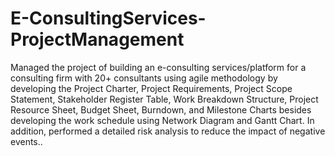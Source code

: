 # E-ConsultingServices-ProjectManagement

Managed the project of building an e-consulting services/platform for a consulting firm with 20+ consultants using agile methodology by developing the Project Charter, Project Requirements, Project Scope Statement, Stakeholder Register Table, Work Breakdown Structure, Project Resource Sheet, Budget Sheet, Burndown, and Milestone Charts besides developing the work schedule using Network Diagram and Gantt Chart. In addition, performed a detailed risk analysis to reduce the impact of negative events..



                                                                                              


